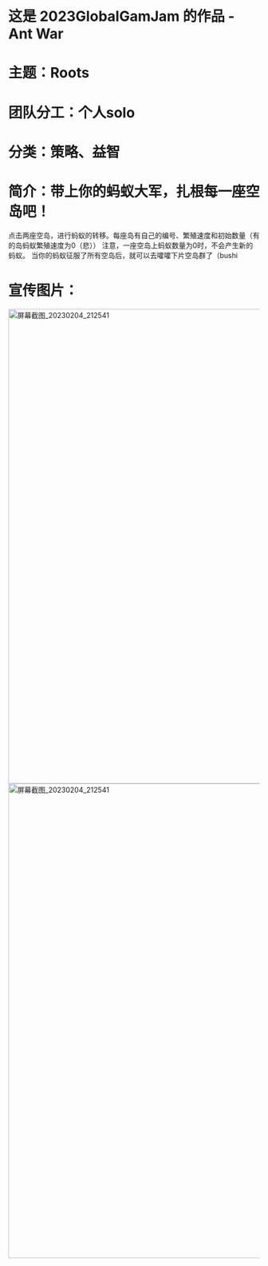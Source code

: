 # 这是 2023GlobalGamJam 的作品 - Ant War
# 主题：Roots
# 团队分工：个人solo
# 分类：策略、益智
# 简介：带上你的蚂蚁大军，扎根每一座空岛吧！
点击两座空岛，进行蚂蚁的转移。每座岛有自己的编号、繁殖速度和初始数量（有的岛蚂蚁繁殖速度为0（悲））
注意，一座空岛上蚂蚁数量为0时，不会产生新的蚂蚁。
当你的蚂蚁征服了所有空岛后，就可以去嚯嚯下片空岛群了（bushi
# 宣传图片：
<img width="950" alt="屏幕截图_20230204_212541" src="https://user-images.githubusercontent.com/88619170/221102568-1b4e0515-7300-4501-a230-9e126e064eef.png">
<img width="950" alt="屏幕截图_20230204_212541" src="https://user-images.githubusercontent.com/88619170/221102537-3066c47a-4e7c-4e4c-afd4-b7a1d15dc7d9.png">


